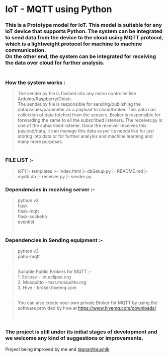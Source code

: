 # IoT - MQTT using Python
### This is a Prototype model for IoT. This model is suitable for any IoT device that supports Python. The system can be integrated to send data from the device to the cloud using MQTT protocol, which is a lightweight protocol for machine to machine communication.<br/>On the other end, the system can be integrated for receiving the data over cloud for further analysis.<br/><br/>
 
 ### How the system works :<br/>
 >   The sender.py file is flashed into any micro controller like Arduino/Raspberry/Onion.<br/>
    The sender.py file is responsible for sending/publishing the data/values/parameter as a payload to cloud/broker.
    This data can collection of data fetched from the sensors. Broker is responsible for forwarding the same to all the
    subscribed listeners. The receiver.py is one of the subscribed listener. Once the receiver receives this
    payload/data, it can manage this data as per its needs like for just storing into data or for further analysis and
    machine learning and many more purposes.<br/><br/>

### FILE LIST :-
>    IoT1 
      |- templates
           >- index.html
      |- dbSetup.py
      |- README.md
      |- mydb.db
      |- receiver.py
      |- sender.py
 
### Dependencies in receiving server :-<br/>
>    python v3<br/>
    flask<br/>
    flask-mqtt<br/> 
    flask-socketio<br/>
    eventlet<br/><br/>

### Dependencies in Sending equipment :-<br/>
>    python v3<br/>
    paho-mqtt<br/><br/>

> Suitable Public Brokers for MQTT :-<br/>
    1. Eclipse - iot.eclipse.org<br/>
    2. Mosquitto - test.mosquitto.org<br/>
    3. Hive - broker.hivemq.com<br/><br/>

> You can also create your own private Broker for MQTT by using the software provided by hive at https://www.hivemq.com/downloads/
<br/><br/><br/> 

### The project is still under its initial stages of development and we welcome any kind of suggestions or improvements. 
Project being improved by me and [@anantkaushik](https://github.com/anantkaushik)
